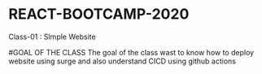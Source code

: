 # REACT-BOOTCAMP-2020
Class-01 : SImple Website

#GOAL OF THE CLASS
The goal of the class wast to know how to deploy website using surge and also understand CICD using github actions
